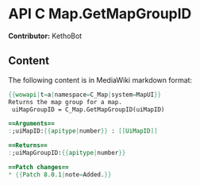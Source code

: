 # API C Map.GetMapGroupID

**Contributor:** KethoBot

## Content

The following content is in MediaWiki markdown format:

```mediawiki
{{wowapi|t=a|namespace=C_Map|system=MapUI}}
Returns the map group for a map.
 uiMapGroupID = C_Map.GetMapGroupID(uiMapID)

==Arguments==
:;uiMapID:{{apitype|number}} : [[UiMapID]]

==Returns==
:;uiMapGroupID:{{apitype|number}}

==Patch changes==
* {{Patch 8.0.1|note=Added.}}
```